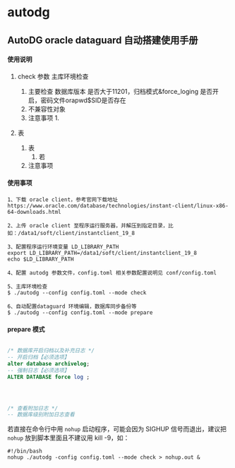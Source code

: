 # autodg
AutoDG oracle dataguard 自动搭建使用手册
-------
#### 使用说明
1. check 参数 主库环境检查
    1. 主要检查 数据库版本 是否大于11201，归档模式&force_loging 是否开启，密码文件orapwd$SID是否存在
    2. 不兼容性对象
    8. 注意事项
       1. 

2. 表
   1. 表
      1. 若
   2. 注意事项
      

    
#### 使用事项

```
1、下载 oracle client，参考官网下载地址 https://www.oracle.com/database/technologies/instant-client/linux-x86-64-downloads.html

2、上传 oracle client 至程序运行服务器，并解压到指定目录，比如：/data1/soft/client/instantclient_19_8

3、配置程序运行环境变量 LD_LIBRARY_PATH
export LD_LIBRARY_PATH=/data1/soft/client/instantclient_19_8
echo $LD_LIBRARY_PATH

4、配置 autodg 参数文件，config.toml 相关参数配置说明见 conf/config.toml

5、主库环境检查
$ ./autodg --config config.toml --mode check

6、自动配置dataguard 环境编辑，数据库同步备份等
$ ./autodg --config config.toml --mode prepare
```
#### prepare 模式
```sql

/* 数据库开启归档以及补充日志 */
-- 开启归档【必须选项】
alter database archivelog;
-- 强制日志【必须选项】
ALTER DATABASE force log ;




/* 查看附加日志 */
-- 数据库级别附加日志查看

```

若直接在命令行中用 `nohup` 启动程序，可能会因为 SIGHUP 信号而退出，建议把 `nohup` 放到脚本里面且不建议用 kill -9，如：

```shell
#!/bin/bash
nohup ./autodg -config config.toml --mode check > nohup.out &
```
